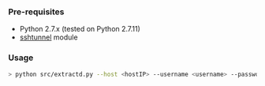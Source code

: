 ### Pre-requisites

- Python 2.7.x (tested on Python 2.7.11)
- [sshtunnel](https://pypi.python.org/pypi/sshtunnel) module

### Usage

```bash
> python src/extractd.py --host <hostIP> --username <username> --password <password>
```


